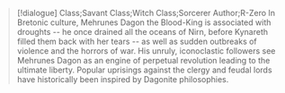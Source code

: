 >[!dialogue] Class;Savant Class;Witch Class;Sorcerer Author;R-Zero
> In Bretonic culture, Mehrunes Dagon the Blood-King is associated with droughts -- he once drained all the oceans of Nirn, before Kynareth filled them back with her tears -- as well as sudden outbreaks of violence and the horrors of war. His unruly, iconoclastic followers see Mehrunes Dagon as an engine of perpetual revolution leading to the ultimate liberty. Popular uprisings against the clergy and feudal lords have historically been inspired by Dagonite philosophies.